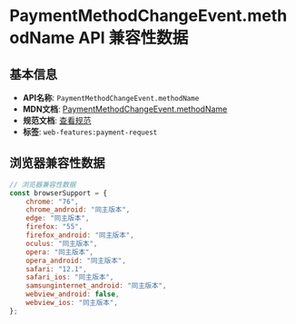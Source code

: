 # PaymentMethodChangeEvent.methodName API 兼容性数据

## 基本信息

- **API名称**: `PaymentMethodChangeEvent.methodName`
- **MDN文档**: [PaymentMethodChangeEvent.methodName](https://developer.mozilla.org/docs/Web/API/PaymentMethodChangeEvent/methodName)
- **规范文档**: [查看规范](https://w3c.github.io/payment-request/#dom-paymentmethodchangeevent-methodname)
- **标签**: `web-features:payment-request`

## 浏览器兼容性数据

```javascript
// 浏览器兼容性数据
const browserSupport = {
    chrome: "76",
    chrome_android: "同主版本",
    edge: "同主版本",
    firefox: "55",
    firefox_android: "同主版本",
    oculus: "同主版本",
    opera: "同主版本",
    opera_android: "同主版本",
    safari: "12.1",
    safari_ios: "同主版本",
    samsunginternet_android: "同主版本",
    webview_android: false,
    webview_ios: "同主版本",
};

```

